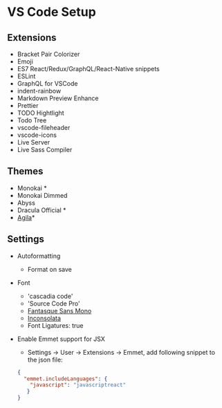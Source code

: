 # VS Code Setup

## Extensions

- Bracket Pair Colorizer
- Emoji
- ES7 React/Redux/GraphQL/React-Native snippets
- ESLint
- GraphQL for VSCode
- indent-rainbow
- Markdown Preview Enhance
- Prettier
- TODO Hightlight
- Todo Tree
- vscode-fileheader
- vscode-icons
- Live Server
- Live Sass Compiler

## Themes

- Monokai *
- Monokai Dimmed
- Abyss
- Dracula Official *
- [Agila](https://github.com/arvi/Agila-Theme)*

## Settings

- Autoformatting
  - Format on save

- Font
  - 'cascadia code'
  - 'Source Code Pro'
  - [Fantasque Sans Mono](https://github.com/belluzj/fantasque-sans)
  - [Inconsolata](https://fonts.google.com/specimen/Inconsolata)
  - Font Ligatures: true

- Enable Emmet support for JSX
  - Settings -> User -> Extensions -> Emmet, add following snippet to the json file:
  
  ```json
  {
    "emmet.includeLanguages": {
      "javascript": "javascriptreact"
     }
  }
  ```
